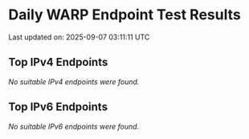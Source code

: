 # Daily WARP Endpoint Test Results

Last updated on: 2025-09-07 03:11:11 UTC

## Top IPv4 Endpoints

*No suitable IPv4 endpoints were found.*


## Top IPv6 Endpoints

*No suitable IPv6 endpoints were found.*

